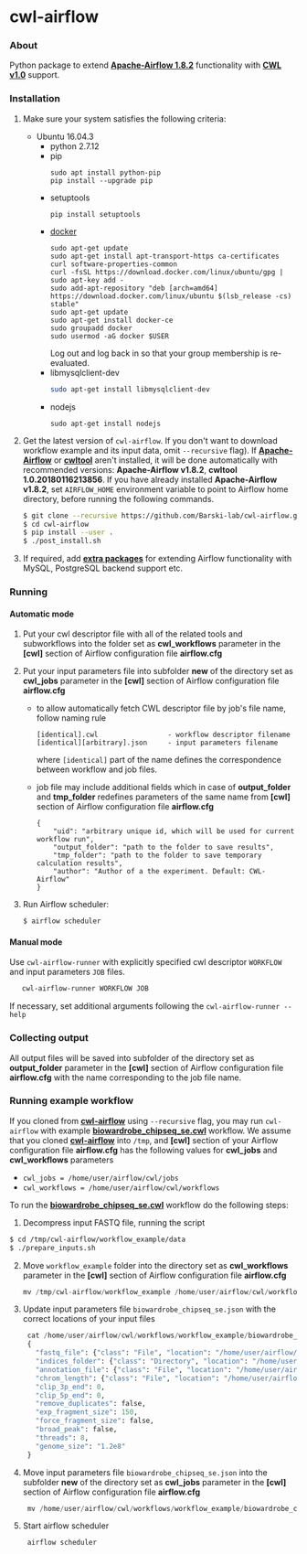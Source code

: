 # cwl-airflow

### About
Python package to extend **[Apache-Airflow 1.8.2](https://github.com/apache/incubator-airflow)**
functionality with **[CWL v1.0](http://www.commonwl.org/v1.0/)** support.

### Installation
1. Make sure your system satisfies the following criteria:
      - Ubuntu 16.04.3
        - python 2.7.12
        - pip
          ```
          sudo apt install python-pip
          pip install --upgrade pip
          ```
        - setuptools
          ```
          pip install setuptools
          ```
        - [docker](https://docs.docker.com/engine/installation/linux/docker-ce/ubuntu/)
          ```
          sudo apt-get update
          sudo apt-get install apt-transport-https ca-certificates curl software-properties-common
          curl -fsSL https://download.docker.com/linux/ubuntu/gpg | sudo apt-key add -
          sudo add-apt-repository "deb [arch=amd64] https://download.docker.com/linux/ubuntu $(lsb_release -cs) stable"
          sudo apt-get update
          sudo apt-get install docker-ce
          sudo groupadd docker
          sudo usermod -aG docker $USER
          ```
          Log out and log back in so that your group membership is re-evaluated.
        - libmysqlclient-dev
          ```bash
          sudo apt-get install libmysqlclient-dev
          ```
        - nodejs
          ```
          sudo apt-get install nodejs
          ```
2. Get the latest version of `cwl-airflow`.
   If you don't want to download workflow example and its input data,
   omit `--recursive` flag). If **[Apache-Airflow](https://github.com/apache/incubator-airflow)**
   or **[cwltool](http://www.commonwl.org/ "cwltool main page")** aren't installed,
   it will be done automatically with recommended versions:
   **Apache-Airflow v1.8.2**, **cwltool 1.0.20180116213856**. If you have already installed
   **Apache-Airflow v1.8.2**, set `AIRFLOW_HOME` environment variable to point to Airflow
   home directory, before running the following commands.
      ```sh
      $ git clone --recursive https://github.com/Barski-lab/cwl-airflow.git
      $ cd cwl-airflow
      $ pip install --user .
      $ ./post_install.sh
      ```

3. If required, add **[extra packages](https://airflow.incubator.apache.org/installation.html#extra-packages)**
   for extending Airflow functionality with MySQL, PostgreSQL backend support etc.

### Running

#### Automatic mode
1. Put your cwl descriptor file with all of the related tools and subworkflows
   into the folder set as **cwl_workflows** parameter in the **[cwl]** section  of Airflow
   configuration file **airflow.cfg**

2. Put your input parameters file into subfolder **new** of the directory set as **cwl_jobs** parameter
   in the **[cwl]** section  of Airflow configuration file **airflow.cfg**

    - to allow automatically fetch CWL descriptor file by job's file name, follow naming rule
      ```
      [identical].cwl                 - workflow descriptor filename
      [identical][arbitrary].json     - input parameters filename
      ```
      where `[identical]` part of the name defines the correspondence between workflow and job files.
      
    - job file may include additional fields which in case of **output_folder** and **tmp_folder**
      redefines parameters of the same name from **[cwl]** section  of Airflow configuration file
      **airflow.cfg**
      ```     
      {
          "uid": "arbitrary unique id, which will be used for current workflow run",
          "output_folder": "path to the folder to save results",
          "tmp_folder": "path to the folder to save temporary calculation results",
          "author": "Author of a the experiment. Default: CWL-Airflow"
      }
      ```
      
3. Run Airflow scheduler:
   ```sh
   $ airflow scheduler
   ```

#### Manual mode
Use `cwl-airflow-runner` with explicitly specified cwl descriptor `WORKFLOW`
and input parameters `JOB` files.

```bash
   cwl-airflow-runner WORKFLOW JOB
```

If necessary, set additional arguments following the `cwl-airflow-runner --help`


### Collecting output
  All output files will be saved into subfolder of the directory set as **output_folder** parameter
  in the **[cwl]** section of Airflow configuration file **airflow.cfg** with the name corresponding
  to the job file name.
  
### Running example workflow
If you cloned from **[cwl-airflow](https://github.com/Barski-lab/cwl-airflow.git)**
using `--recursive` flag, you may run `cwl-airflow` with example
**[biowardrobe_chipseq_se.cwl](https://github.com/Barski-lab/ga4gh_challenge/blob/master/biowardrobe_chipseq_se.cwl)** workflow.
We assume that you cloned **[cwl-airflow](https://github.com/Barski-lab/cwl-airflow.git)** into `/tmp`,
and **[cwl]** section of your Airflow configuration file **airflow.cfg** has the following values for **cwl_jobs**
and **cwl_workflows** parameters
   - `cwl_jobs = /home/user/airflow/cwl/jobs`
   - `cwl_workflows = /home/user/airflow/cwl/workflows`
   
To run the **[biowardrobe_chipseq_se.cwl](https://github.com/Barski-lab/ga4gh_challenge/blob/master/biowardrobe_chipseq_se.cwl)** workflow
do the following steps:
1. Decompress input FASTQ file, running the script
      
  ```sh
  $ cd /tmp/cwl-airflow/workflow_example/data
  $ ./prepare_inputs.sh
  ```
2. Move `workflow_example` folder into the directory set as **cwl_workflows** parameter in the **[cwl]** section  of Airflow
   configuration file **airflow.cfg**
   
   ```python
   mv /tmp/cwl-airflow/workflow_example /home/user/airflow/cwl/workflows
   ```
   
3. Update input parameters file `biowardrobe_chipseq_se.json`
   with the correct locations of your input files
   ```python
    cat /home/user/airflow/cwl/workflows/workflow_example/biowardrobe_chipseq_se.json
    {
      "fastq_file": {"class": "File", "location": "/home/user/airflow/cwl/workflows/workflow_example/data/inputs/SRR1198790.fastq", "format": "http://edamontology.org/format_1930"},
      "indices_folder": {"class": "Directory", "location": "/home/user/airflow/cwl/workflows/workflow_example/data/references/dm3/bowtie_indices"},
      "annotation_file": {"class": "File", "location": "/home/user/airflow/cwl/workflows/workflow_example/data/references/dm3/refgene.tsv", "format": "http://edamontology.org/format_3475"},
      "chrom_length": {"class": "File", "location": "/home/user/airflow/cwl/workflows/workflow_example/data/references/dm3/chrNameLength.txt", "format": "http://edamontology.org/format_2330"},
      "clip_3p_end": 0,
      "clip_5p_end": 0,
      "remove_duplicates": false,
      "exp_fragment_size": 150,
      "force_fragment_size": false,
      "broad_peak": false,
      "threads": 8,
      "genome_size": "1.2e8"
    }
    ```
4. Move input parameters file `biowardrobe_chipseq_se.json`
   into the subfolder **new** of the directory set as **cwl_jobs** parameter in the **[cwl]** section  of Airflow
   configuration file **airflow.cfg**
   ```python
    mv /home/user/airflow/cwl/workflows/workflow_example/biowardrobe_chipseq_se.json /home/user/airflow/cwl/jobs/new 
   ```
5. Start airflow scheduler
   ```python
    airflow scheduler
   ```
